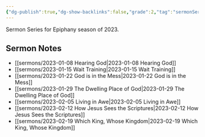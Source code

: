 ```yaml
---
{"dg-publish":true,"dg-show-backlinks":false,"grade":2,"tag":"sermonSeries","permalink":"/sermons/2023-epiphany/","dgShowBacklinks":false,"dgPassFrontmatter":true}
---
```



Sermon Series for Epiphany season of 2023.

## Sermon Notes

- [[sermons/2023-01-08 Hearing God\|2023-01-08 Hearing God]]
- [[sermons/2023-01-15 Wait Training\|2023-01-15 Wait Training]]
- [[sermons/2023-01-22 God is in the Mess\|2023-01-22 God is in the Mess]]
- [[sermons/2023-01-29 The Dwelling Place of God\|2023-01-29 The Dwelling Place of God]]
- [[sermons/2023-02-05 Living in Awe\|2023-02-05 Living in Awe]]
- [[sermons/2023-02-12 How Jesus Sees the Scriptures\|2023-02-12 How Jesus Sees the Scriptures]]
- [[sermons/2023-02-19 Which King, Whose Kingdom\|2023-02-19 Which King, Whose Kingdom]]

